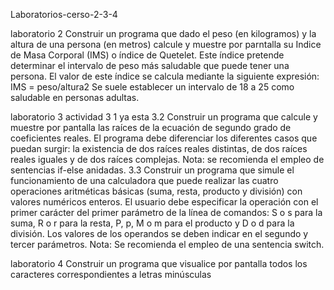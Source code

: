 Laboratorios-cerso-2-3-4

laboratorio 2
Construir un programa que dado el peso (en kilogramos) y la altura de una persona (en metros) calcule y muestre por parntalla su Indice de Masa Corporal (IMS) o índice de Quetelet. Este índice pretende determinar el intervalo de peso más saludable que puede tener una persona. El valor de este índice se calcula mediante la siguiente expresión: IMS = peso/altura2 Se suele establecer un intervalo de 18 a 25 como saludable en personas adultas.

laboratorio 3
actividad 3 1 ya esta
3.2
Construir un programa que calcule y muestre por pantalla las raíces de la ecuación de segundo grado de coeficientes reales. El programa debe diferenciar los diferentes casos que puedan surgir: la existencia de dos raíces reales distintas, de dos raíces reales iguales y de dos raíces complejas. Nota: se recomienda el empleo de sentencias if-else anidadas.
3.3
 Construir un programa que simule el funcionamiento de una calculadora que puede realizar las cuatro operaciones aritméticas básicas (suma, resta, producto y división) con valores numéricos enteros. El usuario debe especificar la operación con el primer carácter del primer parámetro de la línea de comandos: S o s para la suma, R o r para la resta, P, p, M o m para el producto y D o d para la división. Los valores de los operandos se deben indicar en el segundo y tercer parámetros. Nota: Se recomienda el empleo de una sentencia switch.
 
 laboratorio 4
 Construir un programa que visualice por pantalla todos los caracteres correspondientes a letras minúsculas
 

 
